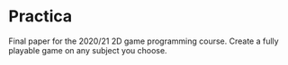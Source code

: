 # Practica

Final paper for the 2020/21 2D game programming course. Create a fully playable game on any subject you choose.